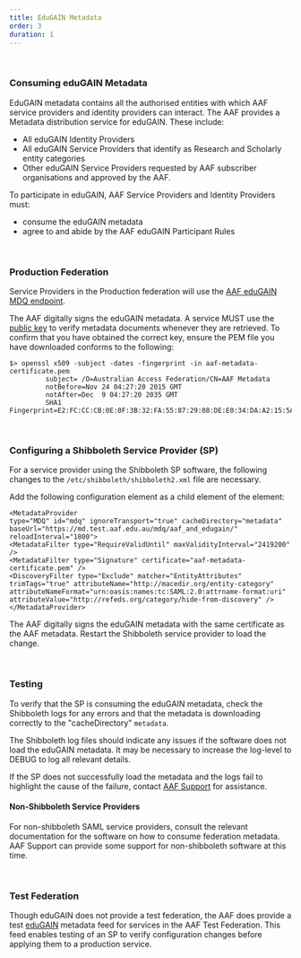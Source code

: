 ```yaml
---
title: EduGAIN Metadata
order: 3
duration: 1
---
```

<br>

<h3 class="text-warning">Consuming eduGAIN Metadata</h3>

EduGAIN metadata contains all the authorised entities with which AAF service providers and identity providers can interact. The AAF provides a Metadata distribution service for eduGAIN. These include:

- All eduGAIN Identity Providers
- All eduGAIN Service Providers that identify as Research and Scholarly entity categories
- Other eduGAIN Service Providers requested by AAF subscriber organisations and approved by the AAF.

To participate in eduGAIN, AAF Service Providers and Identity Providers must:

- consume the eduGAIN metadata
- agree to and abide by the AAF eduGAIN Participant Rules

<br>

<h3 class="text-warning">Production Federation</h3>

Service Providers in the Production federation will use the <a href="https://md.aaf.edu.au">AAF eduGAIN MDQ endpoint</a>. 

The AAF digitally signs the eduGAIN metadata. A service MUST use the <a href="https://md.aaf.edu.au/aaf-metadata-certificate.pem">public key</a> to verify metadata documents whenever they are retrieved. To confirm that you have obtained the correct key, ensure the PEM file you have downloaded conforms to the following:

```shell
$> openssl x509 -subject -dates -fingerprint -in aaf-metadata-certificate.pem
         subject= /O=Australian Access Federation/CN=AAF Metadata
         notBefore=Nov 24 04:27:20 2015 GMT
         notAfter=Dec  9 04:27:20 2035 GMT
         SHA1 Fingerprint=E2:FC:CC:CB:0E:0F:3B:32:FA:55:87:29:08:DE:E0:34:DA:A2:15:5A
```

<br>

<h3 class="text-warning">Configuring a Shibboleth Service Provider (SP)</h3>

For a service provider using the Shibboleth SP software, the following changes to the `/etc/shibboleth/shibboleth2.xml` file are necessary.

Add the following configuration element as a child element of the element:

```shell
<MetadataProvider
type="MDQ" id="mdq" ignoreTransport="true" cacheDirectory="metadata" baseUrl="https://md.test.aaf.edu.au/mdq/aaf_and_edugain/"
reloadInterval="1800">
<MetadataFilter type="RequireValidUntil" maxValidityInterval="2419200" />
<MetadataFilter type="Signature" certificate="aaf-metadata-certificate.pem" />
<DiscoveryFilter type="Exclude" matcher="EntityAttributes" trimTags="true" attributeName="http://macedir.org/entity-category" attributeNameFormat="urn:oasis:names:tc:SAML:2.0:attrname-format:uri" attributeValue="http://refeds.org/category/hide-from-discovery" />
</MetadataProvider>
```

The AAF digitally signs the eduGAIN metadata with the same certificate as the AAF metadata. Restart the Shibboleth service provider to load the change.

<br>

<h3 class="text-warning">Testing</h3>

To verify that the SP is consuming the eduGAIN metadata, check the Shibboleth logs for any errors and that the metadata is downloading correctly to the "cacheDirectory" `metadata`.

The Shibboleth log files should indicate any issues if the software does not load the eduGAIN metadata. It may be necessary to increase the log-level to DEBUG to log all relevant details.

If the SP does not successfully load the metadata and the logs fail to highlight the cause of the failure, contact <a href="mailto:support@aaf.edu.au">AAF Support</a> for assistance.

#### Non-Shibboleth Service Providers

For non-shibboleth SAML service providers, consult the relevant documentation for the software on how to consume federation metadata. AAF Support can provide some support for non-shibboleth software at this time.

<br>

<h3 class="text-warning">Test Federation</h3>

Though eduGAIN does not provide a test federation, the AAF does provide a test <a href="https://md.test.aaf.edu.au">eduGAIN</a> metadata feed for services in the AAF Test Federation. This feed enables testing of an SP to verify configuration changes before applying them to a production service.